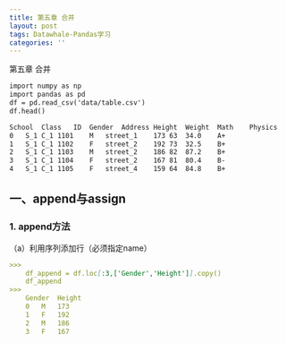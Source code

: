 ```yaml
---
title: 第五章 合并
layout: post
tags: Datawhale-Pandas学习
categories: ''
---
```

第五章 合并
```markdown
import numpy as np
import pandas as pd
df = pd.read_csv('data/table.csv')
df.head()

School	Class	ID	Gender	Address	Height	Weight	Math	Physics
0	S_1	C_1	1101	M	street_1	173	63	34.0	A+
1	S_1	C_1	1102	F	street_2	192	73	32.5	B+
2	S_1	C_1	1103	M	street_2	186	82	87.2	B+
3	S_1	C_1	1104	F	street_2	167	81	80.4	B-
4	S_1	C_1	1105	F	street_4	159	64	84.8	B+
```

## 一、append与assign

### 1. append方法

（a）利用序列添加行（必须指定name）
````markdown
>>>
    df_append = df.loc[:3,['Gender','Height']].copy()
    df_append
>>>
    Gender	Height
    0	M	173
    1	F	192
    2	M	186
    3	F	167
````
